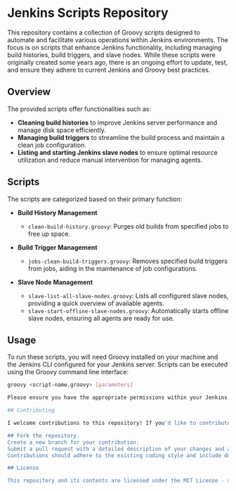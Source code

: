 # Jenkins Scripts Repository

This repository contains a collection of Groovy scripts designed to automate and facilitate various operations within Jenkins environments. The focus is on scripts that enhance Jenkins functionality, including managing build histories, build triggers, and slave nodes. While these scripts were originally created some years ago, there is an ongoing effort to update, test, and ensure they adhere to current Jenkins and Groovy best practices.

## Overview

The provided scripts offer functionalities such as:

- **Cleaning build histories** to improve Jenkins server performance and manage disk space efficiently.
- **Managing build triggers** to streamline the build process and maintain a clean job configuration.
- **Listing and starting Jenkins slave nodes** to ensure optimal resource utilization and reduce manual intervention for managing agents.

## Scripts

The scripts are categorized based on their primary function:

- **Build History Management**
  - `clean-build-history.groovy`: Purges old builds from specified jobs to free up space.

- **Build Trigger Management**
  - `jobs-clean-build-triggers.groovy`: Removes specified build triggers from jobs, aiding in the maintenance of job configurations.

- **Slave Node Management**
  - `slave-list-all-slave-nodes.groovy`: Lists all configured slave nodes, providing a quick overview of available agents.
  - `slave-start-offline-slave-nodes.groovy`: Automatically starts offline slave nodes, ensuring all agents are ready for use.

## Usage

To run these scripts, you will need Groovy installed on your machine and the Jenkins CLI configured for your Jenkins server. Scripts can be executed using the Groovy command line interface:

```bash
groovy <script-name.groovy> [parameters]

Please ensure you have the appropriate permissions within your Jenkins environment to execute the operations performed by the scripts.

## Contributing

I welcome contributions to this repository! If you'd like to contribute:

## Fork the repository.
Create a new branch for your contribution.
Submit a pull request with a detailed description of your changes and any relevant tests.
Contributions should adhere to the existing coding style and include documentation as appropriate.

## License

This repository and its contents are licensed under the MIT License - see the LICENSE.md file for details.
